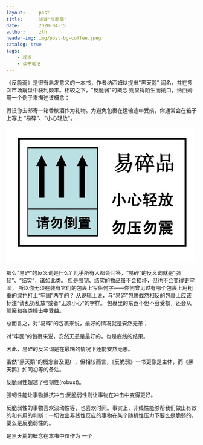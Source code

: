 ```yaml
---
layout:     post
title:      谈谈"反脆弱"
date:       2020-04-15
author:     zlh
header-img: img/post-bg-coffee.jpeg
catalog: true
tags:
    - 观点
    - 读书笔记
---
```



《反脆弱》是很有启发意义的一本书，作者纳西姆以提出"黑天鹅"
闻名，并在多次市场崩盘中获利颇丰。相较之下，"反脆弱"的概念
则显得陌生而拗口，纳西姆用一个例子来描述该概念：


假设你去邮寄一箱香槟酒作为礼物。为避免包裹在运输途中受损，你通常会在箱子上写上
“易碎”、"小心轻放"。

![avatar](img/fragile.jpg)


那么“易碎”的反义词是什么?
 几乎所有人都会回答，“易碎”的反义词就是“强韧”、“结实”，诸如此类。
但是强韧、结实的物品虽不会损坏，但也不会变得更牢固，
所以你无须在装有它们的包裹上写任何字——你何曾见过有哪个包裹上用粗重的绿色打上“牢固”两字的？
从逻辑上说，与“易碎”包裹截然相反的包裹上应该标注“请乱扔乱放”或者“无须小心”的字样。
包裹里的东西不但不会受损，还会从颠簸和各类撞击中受益。

总而言之，对“易碎”的包裹来说，最好的情况就是安然无恙；

对“牢固”的包裹来说，安然无恙是最好的，也是底线的结果。

因此，易碎的反义词是在最糟的情况下还能安然无恙。




虽然"黑天鹅"的概念普及更广，但相较而言，《反脆弱》一书更像是主体，而《黑天鹅》如同初等的备注。



反脆弱性超越了强韧性(robust)。

强韧性能让事物抵抗冲击;反脆弱性则让事物在冲击中变得更好。


反脆弱性的事物喜欢波动性等，也喜欢时间。事实上，非线性能够帮我们做出有效的和有用的判断：一切做出非线性反应的事物在某个随机性压力下要么是脆弱的，要么是反脆弱性的。

是黑天鹅的概念在本书中仅作为
一个
